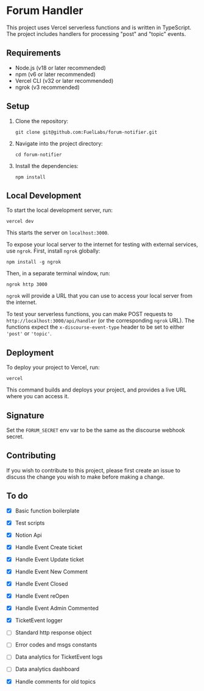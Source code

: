 # Forum Handler

This project uses Vercel serverless functions and is written in TypeScript. The project includes handlers for processing "post" and "topic" events.

## Requirements

- Node.js (v18 or later recommended)
- npm (v6 or later recommended)
- Vercel CLI (v32 or later recommended)
- ngrok (v3 recommended)

## Setup

1. Clone the repository:

   ```
   git clone git@github.com:FuelLabs/forum-notifier.git
   ```

2. Navigate into the project directory:

   ```
   cd forum-notifier
   ```

3. Install the dependencies:

   ```
   npm install
   ```

## Local Development

To start the local development server, run:

```
vercel dev
```

This starts the server on `localhost:3000`.

To expose your local server to the internet for testing with external services, use `ngrok`. First, install `ngrok` globally:

```
npm install -g ngrok
```

Then, in a separate terminal window, run:

```
ngrok http 3000
```

`ngrok` will provide a URL that you can use to access your local server from the internet.

To test your serverless functions, you can make POST requests to `http://localhost:3000/api/handler` (or the corresponding `ngrok` URL). The functions expect the `x-discourse-event-type` header to be set to either `'post'` or `'topic'`.

## Deployment

To deploy your project to Vercel, run:

```
vercel
```

This command builds and deploys your project, and provides a live URL where you can access it.

## Signature

Set the `FORUM_SECRET` env var to be the same as the discourse webhook secret.

## Contributing

If you wish to contribute to this project, please first create an issue to discuss the change you wish to make before making a change.

## To do

- [x] Basic function boilerplate
- [x] Test scripts
- [x] Notion Api
- [x] Handle Event Create ticket
- [x] Handle Event Update ticket
- [x] Handle Event New Comment 
- [x] Handle Event Closed 
- [x] Handle Event reOpen  
- [x] Handle Event Admin Commented
- [x] TicketEvent logger
- [ ] Standard http response object
- [ ] Error codes and msgs constants
- [ ] Data analytics for TicketEvent logs
- [ ] Data analytics dashboard
- [x] Handle comments for old topics

